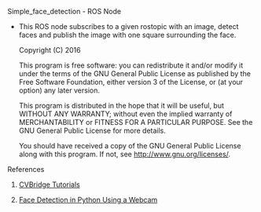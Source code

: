 Simple_face_detection - ROS Node
* This ROS node subscribes to a given rostopic with an image, detect faces and 
publish the image with one  square surrounding the face.
    
    Copyright (C) 2016  <fjrodl>

    This program is free software: you can redistribute it and/or modify
    it under the terms of the GNU General Public License as published by
    the Free Software Foundation, either version 3 of the License, or
    (at your option) any later version.

    This program is distributed in the hope that it will be useful,
    but WITHOUT ANY WARRANTY; without even the implied warranty of
    MERCHANTABILITY or FITNESS FOR A PARTICULAR PURPOSE.  See the
    GNU General Public License for more details.

    You should have received a copy of the GNU General Public License
    along with this program.  If not, see <http://www.gnu.org/licenses/>.
    
    
References

1. [CVBridge Tutorials](http://wiki.ros.org/cv_bridge/Tutorials/ConvertingBetweenROSImagesAndOpenCVImagesPython)

2. [Face Detection in Python Using a Webcam](https://realpython.com/blog/python/face-detection-in-python-using-a-webcam/)
  
